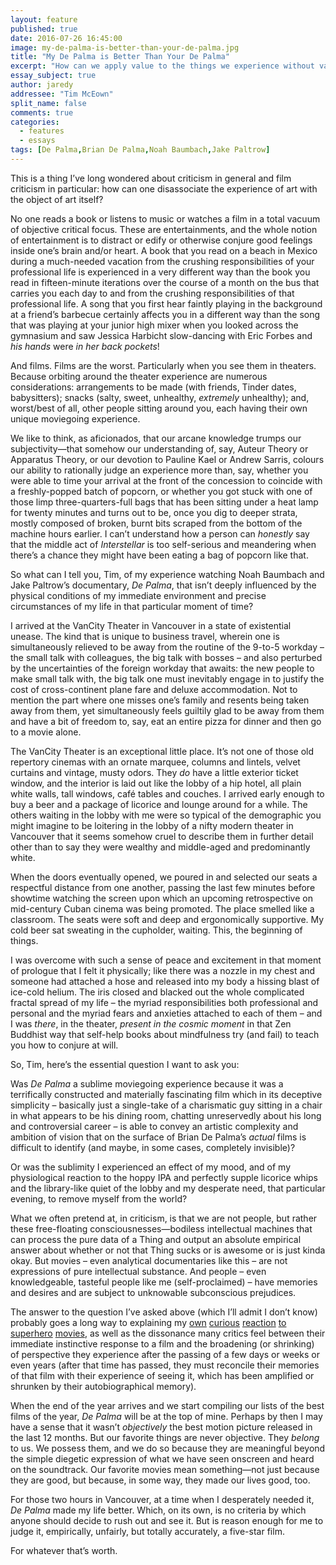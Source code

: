 ```yaml
---
layout: feature
published: true
date: 2016-07-26 16:45:00
image: my-de-palma-is-better-than-your-de-palma.jpg
title: "My De Palma is Better Than Your De Palma"
excerpt: "How can we apply value to the things we experience without valuing the experience?"
essay_subject: true
author: jaredy
addressee: "Tim McEown"
split_name: false
comments: true
categories:
  - features
  - essays
tags: [De Palma,Brian De Palma,Noah Baumbach,Jake Paltrow]
---
```

This is a thing I’ve long wondered about criticism in general and film criticism in particular: how can one disassociate the experience of art with the object of art itself? 

No one reads a book or listens to music or watches a film in a total vacuum of objective critical focus. These are entertainments, and the whole notion of entertainment is to distract or edify or otherwise conjure good feelings inside one’s brain and/or heart. A book that you read on a beach in Mexico during a much-needed vacation from the crushing responsibilities of your professional life is experienced in a very different way than the book you read in fifteen-minute iterations over the course of a month on the bus that carries you each day to and from the crushing responsibilities of that professional life. A song that you first hear faintly playing in the background at a friend’s barbecue certainly affects you in a different way than the song that was playing at your junior high mixer when you looked across the gymnasium and saw Jessica Harbicht slow-dancing with Eric Forbes and _his hands_ were _in her back pockets_! 

And films. Films are the worst. Particularly when you see them in theaters. Because orbiting around the theater experience are numerous considerations: arrangements to be made (with friends, Tinder dates, babysitters); snacks (salty, sweet, unhealthy, _extremely_ unhealthy); and, worst/best of all, other people sitting around you, each having their own unique moviegoing experience. 

We like to think, as aficionados, that our arcane knowledge trumps our subjectivity—that somehow our understanding of, say, Auteur Theory or Apparatus Theory, or our devotion to Pauline Kael or Andrew Sarris, colours our ability to rationally judge an experience more than, say, whether you were able to time your arrival at the front of the concession to coincide with a freshly-popped batch of popcorn, or whether you got stuck with one of those limp three-quarters-full bags that has been sitting under a heat lamp for twenty minutes and turns out to be, once you dig to deeper strata, mostly composed of broken, burnt bits scraped from the bottom of the machine hours earlier. I can’t understand how a person can _honestly_ say that the middle act of _Interstellar_ is too self-serious and meandering when there’s a chance they might have been eating a bag of popcorn like that.

So what can I tell you, Tim, of my experience watching Noah Baumbach and Jake Paltrow’s documentary, _De Palma_, that isn’t deeply influenced by the physical conditions of my immediate environment and precise circumstances of my life in that particular moment of time? 

I arrived at the VanCity Theater in Vancouver in a state of existential unease. The kind that is unique to business travel, wherein one is simultaneously relieved to be away from the routine of the 9-to-5 workday – the small talk with colleagues, the big talk with bosses – and also perturbed by the uncertainties of the foreign workday that awaits: the new people to make small talk with, the big talk one must inevitably engage in to justify the cost of cross-continent plane fare and deluxe accommodation. Not to mention the part where one misses one’s family and resents being taken away from them, yet simultaneously feels guiltily glad to be away from them and have a bit of freedom to, say, eat an entire pizza for dinner and then go to a movie alone.

The VanCity Theater is an exceptional little place. It’s not one of those old repertory cinemas with an ornate marquee, columns and lintels, velvet curtains and vintage, musty odors. They _do_ have a little exterior ticket window, and the interior is laid out like the lobby of a hip hotel, all plain white walls, tall windows, café tables and couches. I arrived early enough to buy a beer and a package of licorice and lounge around for a while. The others waiting in the lobby with me were so typical of the demographic you might imagine to be loitering in the lobby of a nifty modern theater in Vancouver that it seems somehow cruel to describe them in further detail other than to say they were wealthy and middle-aged and predominantly white.  

When the doors eventually opened, we poured in and selected our seats a respectful distance from one another, passing the last few minutes before showtime watching the screen upon which an upcoming retrospective on mid-century Cuban cinema was being promoted. The place smelled like a classroom. The seats were soft and deep and ergonomically supportive. My cold beer sat sweating in the cupholder, waiting. This, the beginning of things. 

I was overcome with such a sense of peace and excitement in that moment of prologue that I felt it physically; like there was a nozzle in my chest and someone had attached a hose and released into my body a hissing blast of ice-cold helium. The iris closed and blacked out the whole complicated fractal spread of my life – the myriad responsibilities both professional and personal and the myriad fears and anxieties attached to each of them – and I was _there_, in the theater, _present in the cosmic moment_ in that Zen Buddhist way that self-help books about mindfulness try (and fail) to teach you how to conjure at will. 

So, Tim, here’s the essential question I want to ask you:

Was _De Palma_ a sublime moviegoing experience because it was a terrifically constructed and materially fascinating film which in its deceptive simplicity – basically just a single-take of a charismatic guy sitting in a chair in what appears to be his dining room, chatting unreservedly about his long and controversial career – is able to convey an artistic complexity and ambition of vision that on the surface of Brian De Palma’s _actual_ films is difficult to identify (and maybe, in some cases, completely invisible)? 

Or was the sublimity I experienced an effect of my mood, and of my physiological reaction to the hoppy IPA and perfectly supple licorice whips and the library-like quiet of the lobby and my desperate need, that particular evening, to remove myself from the world?

What we often pretend at, in criticism, is that we are not people, but rather these free-floating consciousnesses—bodiless intellectual machines that can process the pure data of a Thing and output an absolute empirical answer about whether or not that Thing sucks or is awesome or is just kinda okay. But movies – even analytical documentaries like this – are not expressions of pure intellectual substance. And people – even knowledgeable, tasteful people like me (self-proclaimed) – have memories and desires and are subject to unknowable subconscious prejudices. 

The answer to the question I’ve asked above (which I’ll admit I don’t know) probably goes a long way to explaining my [own](http://www.dearcastandcrew.com/content/2013/5/3/iron-man-3.html) [curious](http://www.dearcastandcrew.com/content/2013/11/8/thor-the-dark-world.html) [reaction](http://www.dearcastandcrew.com/content/2014/5/30/x-men-days-of-future-past.html) [to](http://www.dearcastandcrew.com/content/2012/7/27/the-dark-knight-rises.html) [superhero](http://www.dearcastandcrew.com/content/2016/5/18/captain-america-civil-war.html) [movies](http://www.dearcastandcrew.com/content/2016/3/29/batman-v-superman-dawn-of-justice.html), as well as the dissonance many critics feel between their immediate instinctive response to a film and the broadening (or shrinking) of perspective they experience after the passing of a few days or weeks or even years (after that time has passed, they must reconcile their memories of that film with their experience of seeing it, which has been amplified or shrunken by their autobiographical memory). 

When the end of the year arrives and we start compiling our lists of the best films of the year, _De Palma_ will be at the top of mine. Perhaps by then I may have a sense that it wasn’t _objectively_ the best motion picture released in the last 12 months. But our favorite things are never objective. They _belong_ to us. We possess them, and we do so because they are meaningful beyond the simple diegetic expression of what we have seen onscreen and heard on the soundtrack. Our favorite movies mean something—not just because they are good, but because, in some way, they made our lives good, too.

For those two hours in Vancouver, at a time when I desperately needed it, _De Palma_ made my life better. Which, on its own, is no criteria by which anyone should decide to rush out and see it. But is reason enough for me to judge it, empirically, unfairly, but totally accurately, a five-star film. 

For whatever that’s worth. 